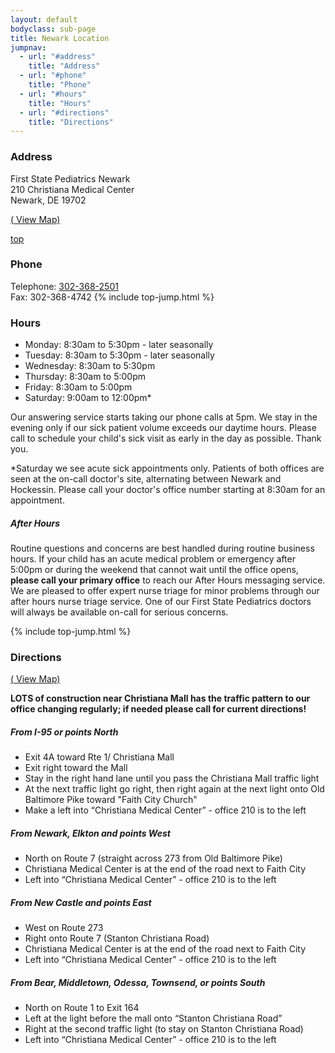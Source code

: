```yaml
---
layout: default
bodyclass: sub-page
title: Newark Location
jumpnav:
  - url: "#address"
    title: "Address"
  - url: "#phone"
    title: "Phone"
  - url: "#hours"
    title: "Hours"
  - url: "#directions"
    title: "Directions"
---
```



### Address

First State Pediatrics Newark  
210 Christiana Medical Center  
Newark, DE 19702

[(<span class="glyphicon glyphicon-map-marker" aria-hidden="true" markdown="1"></span> View Map)](https://www.google.com/maps/place/First+State+Pediatrics/@39.676446,-75.6606171,17z)

<a href="#top" class="top-jump" title="back to top"><span class="glyphicon glyphicon-arrow-up" aria-hidden="true"></span> top</a>

### Phone
Telephone: [302-368-2501](tel:13023682501)  
Fax: 302-368-4742
{% include top-jump.html %}

### Hours
* Monday:   8:30am to 5:30pm - later seasonally
* Tuesday:   8:30am to 5:30pm - later seasonally
* Wednesday:   8:30am to 5:30pm
* Thursday:   8:30am to 5:00pm
* Friday:   8:30am to 5:00pm
* Saturday:   9:00am to 12:00pm*

Our answering service starts taking our phone calls at 5pm. We stay in the evening only if our sick patient volume exceeds our daytime hours. Please call to schedule your child's sick visit as early in the day as possible. Thank you.

*Saturday we see acute sick appointments only. Patients of both offices are seen at the on-call doctor's site, alternating between Newark and Hockessin. Please call your doctor's office number starting at 8:30am for an appointment. 

##### After Hours

Routine questions and concerns are best handled during routine business hours. If your child has an acute medical problem or emergency after 5:00pm or during the weekend that cannot wait until the office opens, **please call your primary office** to reach our After Hours messaging service. We are pleased to offer expert nurse triage for minor problems through our after hours nurse triage service. One of our First State Pediatrics doctors will always be available on-call for serious concerns. 

{% include top-jump.html %}

### Directions
[(<span class="glyphicon glyphicon-map-marker" aria-hidden="true" markdown="1"></span> View Map)](https://www.google.com/maps/place/First+State+Pediatrics/@39.676446,-75.6606171,17z)

**LOTS of construction near Christiana Mall has the traffic pattern to our office changing regularly; if needed please call for current directions!**

##### From I-95 or points North

* Exit 4A toward Rte 1/ Christiana Mall
* Exit right toward the Mall
* Stay in the right hand lane until you pass the Christiana Mall traffic light
* At the next traffic light go right, then right again at the next light onto Old Baltimore Pike toward "Faith City Church"
* Make a left into “Christiana Medical Center” - office 210 is to the left

##### From Newark, Elkton and points West

* North on Route 7 (straight across 273 from Old Baltimore Pike)
* Christiana Medical Center is at the end of the road next to Faith City
* Left into “Christiana Medical Center” - office 210 is to the left

##### From New Castle and points East

* West on Route 273
* Right onto Route 7 (Stanton Christiana Road)
* Christiana Medical Center is at the end of the road next to Faith City
* Left into “Christiana Medical Center” - office 210 is to the left

##### From Bear, Middletown, Odessa, Townsend, or points South

* North on Route 1 to Exit 164
* Left at the light before the mall onto “Stanton Christiana Road”
* Right at the second traffic light (to stay on Stanton Christiana Road)
* Left into “Christiana Medical Center” - office 210 is to the left